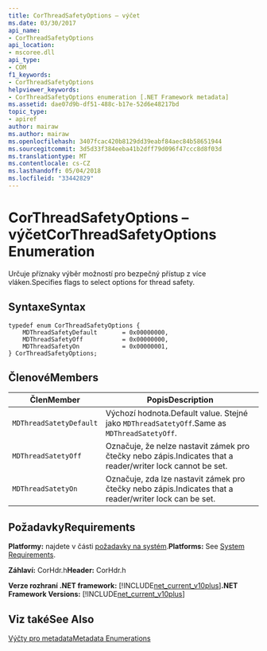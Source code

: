 ```yaml
---
title: CorThreadSafetyOptions – výčet
ms.date: 03/30/2017
api_name:
- CorThreadSafetyOptions
api_location:
- mscoree.dll
api_type:
- COM
f1_keywords:
- CorThreadSafetyOptions
helpviewer_keywords:
- CorThreadSafetyOptions enumeration [.NET Framework metadata]
ms.assetid: dae07d9b-df51-488c-b17e-52d6e48217bd
topic_type:
- apiref
author: mairaw
ms.author: mairaw
ms.openlocfilehash: 3407fcac420b8129dd39eabf84aec84b58651944
ms.sourcegitcommit: 3d5d33f384eeba41b2dff79d096f47ccc8d8f03d
ms.translationtype: MT
ms.contentlocale: cs-CZ
ms.lasthandoff: 05/04/2018
ms.locfileid: "33442829"
---
```

# <a name="corthreadsafetyoptions-enumeration"></a><span data-ttu-id="2b087-102">CorThreadSafetyOptions – výčet</span><span class="sxs-lookup"><span data-stu-id="2b087-102">CorThreadSafetyOptions Enumeration</span></span>
<span data-ttu-id="2b087-103">Určuje příznaky výběr možností pro bezpečný přístup z více vláken.</span><span class="sxs-lookup"><span data-stu-id="2b087-103">Specifies flags to select options for thread safety.</span></span>  
  
## <a name="syntax"></a><span data-ttu-id="2b087-104">Syntaxe</span><span class="sxs-lookup"><span data-stu-id="2b087-104">Syntax</span></span>  
  
```  
typedef enum CorThreadSafetyOptions {  
    MDThreadSafetyDefault       = 0x00000000,  
    MDThreadSafetyOff           = 0x00000000,  
    MDThreadSafetyOn            = 0x00000001,  
} CorThreadSafetyOptions;  
```  
  
## <a name="members"></a><span data-ttu-id="2b087-105">Členové</span><span class="sxs-lookup"><span data-stu-id="2b087-105">Members</span></span>  
  
|<span data-ttu-id="2b087-106">Člen</span><span class="sxs-lookup"><span data-stu-id="2b087-106">Member</span></span>|<span data-ttu-id="2b087-107">Popis</span><span class="sxs-lookup"><span data-stu-id="2b087-107">Description</span></span>|  
|------------|-----------------|  
|`MDThreadSatetyDefault`|<span data-ttu-id="2b087-108">Výchozí hodnota.</span><span class="sxs-lookup"><span data-stu-id="2b087-108">Default value.</span></span> <span data-ttu-id="2b087-109">Stejné jako `MDThreadSatetyOff`.</span><span class="sxs-lookup"><span data-stu-id="2b087-109">Same as `MDThreadSatetyOff`.</span></span>|  
|`MDThreadSatetyOff`|<span data-ttu-id="2b087-110">Označuje, že nelze nastavit zámek pro čtečky nebo zápis.</span><span class="sxs-lookup"><span data-stu-id="2b087-110">Indicates that a reader/writer lock cannot be set.</span></span>|  
|`MDThreadSatetyOn`|<span data-ttu-id="2b087-111">Označuje, zda lze nastavit zámek pro čtečky nebo zápis.</span><span class="sxs-lookup"><span data-stu-id="2b087-111">Indicates that a reader/writer lock can be set.</span></span>|  
  
## <a name="requirements"></a><span data-ttu-id="2b087-112">Požadavky</span><span class="sxs-lookup"><span data-stu-id="2b087-112">Requirements</span></span>  
 <span data-ttu-id="2b087-113">**Platformy:** najdete v části [požadavky na systém](../../../../docs/framework/get-started/system-requirements.md).</span><span class="sxs-lookup"><span data-stu-id="2b087-113">**Platforms:** See [System Requirements](../../../../docs/framework/get-started/system-requirements.md).</span></span>  
  
 <span data-ttu-id="2b087-114">**Záhlaví:** CorHdr.h</span><span class="sxs-lookup"><span data-stu-id="2b087-114">**Header:** CorHdr.h</span></span>  
  
 <span data-ttu-id="2b087-115">**Verze rozhraní .NET framework:** [!INCLUDE[net_current_v10plus](../../../../includes/net-current-v10plus-md.md)]</span><span class="sxs-lookup"><span data-stu-id="2b087-115">**.NET Framework Versions:** [!INCLUDE[net_current_v10plus](../../../../includes/net-current-v10plus-md.md)]</span></span>  
  
## <a name="see-also"></a><span data-ttu-id="2b087-116">Viz také</span><span class="sxs-lookup"><span data-stu-id="2b087-116">See Also</span></span>  
 [<span data-ttu-id="2b087-117">Výčty pro metadata</span><span class="sxs-lookup"><span data-stu-id="2b087-117">Metadata Enumerations</span></span>](../../../../docs/framework/unmanaged-api/metadata/metadata-enumerations.md)
